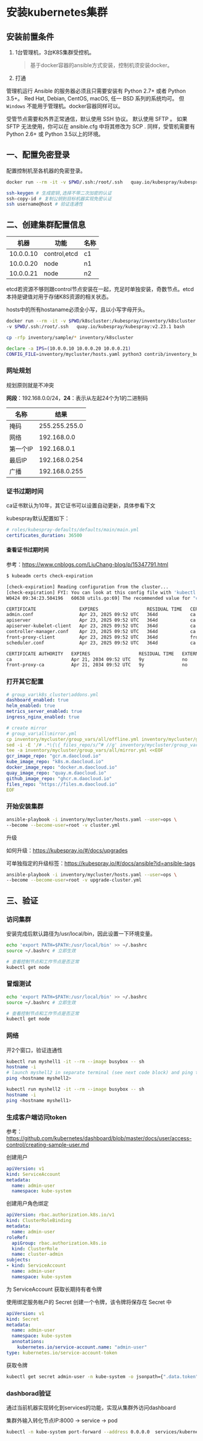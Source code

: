 # 安装kubernetes集群

## 安装前置条件

1. 1台管理机，3台K8S集群受控机。
    > 基于docker容器的ansible方式安装，控制机须安装docker。
2. 打通

管理机运行 Ansible 的服务器必须且只需要安装有 Python 2.7+ 或者 Python 3.5+。 Red Hat, Debian, CentOS, macOS, 任一 BSD 系列的系统均可。 但`Windows` 不能用于管理机。docker容器同样可以。

受管节点需要和外界正常通信，默认使用 SSH 协议。 默认使用 SFTP 。 如果 SFTP 无法使用，你可以在 ansible.cfg 中将其修改为 SCP . 同样，受管机需要有 Python 2.6+ 或 Python 3.5以上的环境。

## 一、配置免密登录

配置控制机至各机器的免密登录。

```bash
docker run --rm -it -v $PWD/.ssh:/root/.ssh   quay.io/kubespray/kubespray:v2.23.1 bash

ssh-keygen # 生成密钥,选择不带二次加密的认证
ssh-copy-id # 复制公钥到目标机器实现免密认证
ssh username@host # 验证连通性
```

## 二、创建集群配置信息

机器      | 功能         | 名称
----------|--------------|---
10.0.0.10 | control,etcd | c1
10.0.0.20 | node         | n1
10.0.0.21 | node         | n2

etcd若资源不够则跟control节点安装在一起，充足时单独安装，奇数节点。etcd本持是键值对用于存储K8S资源的相关状态。

hosts中的所有hostaname必须全小写，且以小写字母开头。

```bash
docker run --rm -it -v $PWD/k8scluster:/kubespray/inventory/k8scluster \
-v $PWD/.ssh:/root/.ssh   quay.io/kubespray/kubespray:v2.23.1 bash

cp -rfp inventory/sample/* inventory/k8scluster

declare -a IPS=(10.0.0.10 10.0.0.20 10.0.0.21)
CONFIG_FILE=inventory/mycluster/hosts.yaml python3 contrib/inventory_builder/inventory.py ${IPS[@]}
```

### 网址规划

规划原则就是不冲突

**网段**：192.168.0.0/24，**24**：表示从左起24个为1的二进制码

名称     | 结果
-------|--------------
掩码     | 255.255.255.0
网络     | 192.168.0.0
第一个IP | 192.168.0.1
最后IP   | 192.168.0.254
广播     | 192.168.0.255

### 证书过期时间

ca证书默认为10年，其它证书可以设置自动更新，具体参看下文

kubespray默认配置如下：

```yml
# roles/kubespray-defaults/defaults/main/main.yml
certificates_duration: 36500
```

#### 查看证书过期时间

参考：https://www.cnblogs.com/LiuChang-blog/p/15347791.html

```bash
$ kubeadm certs check-expiration

[check-expiration] Reading configuration from the cluster...
[check-expiration] FYI: You can look at this config file with 'kubectl -n kube-system get cm kubeadm-config -o yaml'
W0424 09:34:23.504196   60638 utils.go:69] The recommended value for "clusterDNS" in "KubeletConfiguration" is: [10.96.0.10]; the provided value is: [169.254.25.10]

CERTIFICATE                EXPIRES                  RESIDUAL TIME   CERTIFICATE AUTHORITY   EXTERNALLY MANAGED
admin.conf                 Apr 23, 2025 09:52 UTC   364d            ca                      no      
apiserver                  Apr 23, 2025 09:52 UTC   364d            ca                      no      
apiserver-kubelet-client   Apr 23, 2025 09:52 UTC   364d            ca                      no      
controller-manager.conf    Apr 23, 2025 09:52 UTC   364d            ca                      no      
front-proxy-client         Apr 23, 2025 09:52 UTC   364d            front-proxy-ca          no      
scheduler.conf             Apr 23, 2025 09:52 UTC   364d            ca                      no      

CERTIFICATE AUTHORITY   EXPIRES                  RESIDUAL TIME   EXTERNALLY MANAGED
ca                      Apr 21, 2034 09:52 UTC   9y              no      
front-proxy-ca          Apr 21, 2034 09:52 UTC   9y              no 
```

### 打开其它配置

```yml
# group_var\k8s_cluster\addons.yml
dashboard_enabled: true
helm_enabled: true
metrics_server_enabled: true
ingress_nginx_enabled: true

# create mirror
# group_var\all\mirror.yml
cp inventory/mycluster/group_vars/all/offline.yml inventory/mycluster/group_vars/all/mirror.yml
sed -i -E '/# .*\{\{ files_repo/s/^# //g' inventory/mycluster/group_vars/all/mirror.yml
tee -a inventory/mycluster/group_vars/all/mirror.yml <<EOF
gcr_image_repo: "gcr.m.daocloud.io"
kube_image_repo: "k8s.m.daocloud.io"
docker_image_repo: "docker.m.daocloud.io"
quay_image_repo: "quay.m.daocloud.io"
github_image_repo: "ghcr.m.daocloud.io"
files_repo: "https://files.m.daocloud.io"
EOF
```

### 开始安装集群

```bash
ansible-playbook -i inventory/mycluster/hosts.yaml --user=ops \
--become --become-user=root -v cluster.yml
```

升级

如何升级：https://kubespray.io/#/docs/upgrades

可单独指定的升级标签：https://kubespray.io/#/docs/ansible?id=ansible-tags

```bash
ansible-playbook -i inventory/mycluster/hosts.yaml --user=ops \
--become --become-user=root -v upgrade-cluster.yml
```

## 三、验证

### 访问集群

安装完成后默认路径为/usr/local/bin，因此设置一下环境变量。

```bash
echo 'export PATH=$PATH:/usr/local/bin' >> ~/.bashrc
source ~/.bashrc # 立即生效

# 查看控制节点和工作节点是否正常
kubectl get node 
```

### 冒烟测试

```bash
echo 'export PATH=$PATH:/usr/local/bin' >> ~/.bashrc
source ~/.bashrc # 立即生效

# 查看控制节点和工作节点是否正常
kubectl get node 
```

### 网络

开2个窗口，验证连通性

```bash
kubectl run myshell1 -it --rm --image busybox -- sh
hostname -i
# launch myshell2 in separate terminal (see next code block) and ping the hostname of myshell2
ping <hostname myshell2>

kubectl run myshell2 -it --rm --image busybox -- sh
hostname -i
ping <hostname myshell1>
```

### 生成客户端访问token

参考：https://github.com/kubernetes/dashboard/blob/master/docs/user/access-control/creating-sample-user.md

创建用户

```yml
apiVersion: v1
kind: ServiceAccount
metadata:
  name: admin-user
  namespace: kube-system
```

创建用户角色绑定

```yml
apiVersion: rbac.authorization.k8s.io/v1
kind: ClusterRoleBinding
metadata:
  name: admin-user
roleRef:
  apiGroup: rbac.authorization.k8s.io
  kind: ClusterRole
  name: cluster-admin
subjects:
- kind: ServiceAccount
  name: admin-user
  namespace: kube-system
```

为 ServiceAccount 获取长期持有者令牌

使用绑定服务帐户的 Secret 创建一个令牌，该令牌将保存在 Secret 中

```yml
apiVersion: v1
kind: Secret
metadata:
  name: admin-user
  namespace: kube-system
  annotations:
    kubernetes.io/service-account.name: "admin-user"   
type: kubernetes.io/service-account-token
```

获取令牌

```bash
kubectl get secret admin-user -n kube-system -o jsonpath={".data.token"} | base64 -d
```

### dashborad验证

通过当前机器实现转化到services的功能，实现从集群外访问dashboard

集群外输入转化节点IP:8000 -> service -> pod

```bash
kubectl -n kube-system port-forward --address 0.0.0.0  services/kubernetes-dashboard 8000:443
```
